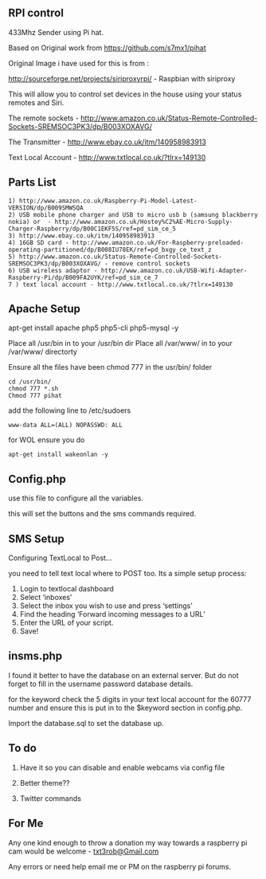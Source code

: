 RPI control
------------

433Mhz Sender using Pi hat.

Based on Original work from https://github.com/s7mx1/pihat

Original Image i have used for this is from :

http://sourceforge.net/projects/siriproxyrpi/  - Raspbian with siriproxy

This will allow you to control set devices in the house using your status remotes and Siri.

The remote sockets - http://www.amazon.co.uk/Status-Remote-Controlled-Sockets-SREMSOC3PK3/dp/B003XOXAVG/

The Transmitter - http://www.ebay.co.uk/itm/140958983913

Text Local Account - http://www.txtlocal.co.uk/?tlrx=149130


Parts List
----------

```
1) http://www.amazon.co.uk/Raspberry-Pi-Model-Latest-VERSION/dp/B009SMWSQA
2) USB mobile phone charger and USB to micro usb b (samsung blackberry nokia) or  - http://www.amazon.co.uk/Hostey%C2%AE-Micro-Supply-Charger-Raspberry/dp/B00C1EKF5S/ref=pd_sim_ce_5
3) http://www.ebay.co.uk/itm/140958983913
4) 16GB SD card - http://www.amazon.co.uk/For-Raspberry-preloaded-operating-partitioned/dp/B008IU78EK/ref=pd_bxgy_ce_text_z
5) http://www.amazon.co.uk/Status-Remote-Controlled-Sockets-SREMSOC3PK3/dp/B003XOXAVG/ - remove control sockets
6) USB wireless adaptor - http://www.amazon.co.uk/USB-Wifi-Adapter-Raspberry-Pi/dp/B009FA2UYK/ref=pd_sim_ce_7
7 ) text local account - http://www.txtlocal.co.uk/?tlrx=149130

```



Apache Setup
------------

apt-get install apache php5 php5-cli php5-mysql -y

Place all /usr/bin in to your /usr/bin dir
Place all /var/www/ in to your /var/www/ directorty

Ensure all the files have been chmod 777 in the usr/bin/ folder
```
cd /usr/bin/
chmod 777 *.sh
Chmod 777 pihat
```

add the following line to /etc/sudoers
```
www-data ALL=(ALL) NOPASSWD: ALL
```
for WOL ensure you do 
```
apt-get install wakeonlan -y
```
Config.php
----------

use this file to configure all the variables.

this will set the buttons and the sms commands required.

SMS Setup
------------

Configuring TextLocal to Post…

you need to tell text local where to POST too. Its a simple setup process:

1. Login to textlocal dashboard
2. Select ‘inboxes’
3. Select the inbox you wish to use and press ‘settings’
4. Find the heading ‘Forward incoming messages to a URL’
5. Enter the URL of your script.
6. Save!


insms.php
------------
I found it better to have the database on an external server.
But do not forget to fill in the username password database details.

for the keyword check the 5 digits in your text local account for the 60777 number 
and ensure this is put in to the $keyword section in config.php.

Import the database.sql to set the database up.

To do
---------------

1) Have it so you can disable and enable webcams via config file

2) Better theme??

3) Twitter commands

For Me
--------------
Any one kind enough to throw a donation my way towards a raspberry pi cam would be welcome - txt3rob@Gmail.com

Any errors or need help email me or PM on the raspberry pi forums.

